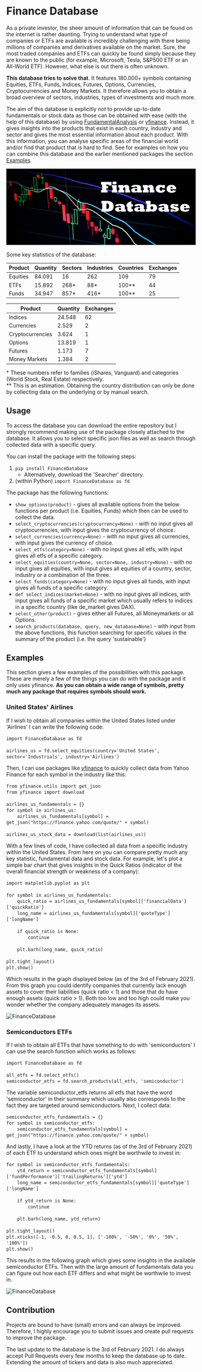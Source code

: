 # Finance Database
As a private investor, the sheer amount of information that can be found on the internet is rather daunting. Trying to 
understand what type of companies or ETFs are available is incredibly challenging with there being millions of
companies amd derivatives available on the market. Sure, the most traded companies and ETFs can quickly be found
simply because they are known to the public (for example, Microsoft, Tesla, S&P500 ETF or an All-World ETF). However, 
what else is out there is often unknown.

**This database tries to solve that**. It features 180.000+ symbols containing Equities, ETFs, Funds, Indices, Futures, 
Options, Currencies, Cryptocurrencies and Money Markets. It therefore allows you to obtain a broad overview of sectors,
industries, types of investments and much more.

The aim of this database is explicitly _not_ to provide up-to-date fundamentals or stock data as those can be obtained 
with ease (with the help of this database) by using [FundamentalAnalysis](https://github.com/JerBouma/FundamentalAnalysis) 
or [yfinance](https://github.com/ranaroussi/yfinance). Instead, it gives  insights into the products that exist in each 
country, industry and sector and gives the most essential information about each product. With this information, you 
can analyse specific areas of the financial world and/or find that product that is hard to find. See for examples
on how you can combine this database and the earlier mentioned packages the section [Examples](#Examples).

![Finance Database](Examples/FinanceDatabase.png)

Some key statistics of the database:

| Product           | Quantity  | Sectors   | Industries    | Countries | Exchanges |
| ----------------- | --------- | --------- | ------------- | --------- | --------- |
| Equities          | 84.091    | 16        | 262           | 109       | 79        |
| ETFs              | 15.892    | 268*      | 88*           | 100**     | 44        |
| Funds             | 34.947    | 857*      | 416*          | 100**     | 25        |

| Product           | Quantity  | Exchanges |
| ----------------- | --------- | --------- |
| Indices           | 24.548    | 62        |
| Currencies        | 2.529     | 2         |
| Cryptocurrencies  | 3.624     | 1         |
| Options           | 13.819    | 1         |
| Futures           | 1.173     | 7         |
| Money Markets     | 1.384     | 2         |

\* These numbers refer to families (iShares, Vanguard) and categories (World Stock, Real Estate) respectively.  
\** This is an estimation. Obtaining the country distribution can only be done by collecting data on the underlying 
or by manual search.

## Usage
To access the database you can download the entire repository but I strongly recommend making use of the package 
closely attached to the database. It allows you to select specific json files as well as search through collected
data with a specific query.

You can install the package with the following steps:
1. `pip install FinanceDatabase`
    - Alternatively, download the 'Searcher' directory.
2. (within Python) `import FinanceDatabase as fd`

The package has the following functions:
- `show_options(product)` - gives all available options from the below functions per product (i.e. Equities, Funds)
which then can be used to collect the data.
- `select_cryptocurrencies(cryptocurrency=None)` - with no input gives all cryptocurrencies, with input gives 
the cryptocurrency of choice.
- `select_currencies(currency=None)` - with no input gives all currencies, with input gives 
the currency of choice.
- `select_etfs(category=None)` - with no input gives all etfs, with input gives all etfs of a 
specific category.
- `select_equities(country=None, sector=None, industry=None)` - with no input gives all equities, with input 
gives all equities of a country, sector, industry or a combination of the three.
- `select_funds(category=None)` - with no input gives all funds, with input gives all funds of a 
specific category.
- `def select_indices(market=None)` - with no input gives all indices, with input gives all funds of a 
specific market which usually refers to indices in a specific country (like de_market gives DAX).
- `select_other(product)` - gives either all Futures, all Moneymarkets or all Options.
- `search_products(database, query, new_database=None)` - with input from the above functions, this function searching
for specific values in the summary of the product (i.e. the query 'sustainable')

## Examples
This section gives a few examples of the possibilities with this package. These are merely a few of the things you
can do with the package and it only uses yfinance. **As you can obtain a wide range of symbols, pretty much any package 
that requires symbols should work.**

### United States' Airlines
If I wish to obtain all companies within the United States listed under 'Airlines' I can write the 
following code:
````
import FinanceDatabase as fd

airlines_us = fd.select_equities(country='United States', sector='Industrials', industry='Airlines')
````
Then, I can use packages like [yfinance](https://github.com/ranaroussi/yfinance) to quickly collect data from 
Yahoo Finance for each symbol in the industry like this:
````
from yfinance.utils import get_json
from yfinance import download

airlines_us_fundamentals = {}
for symbol in airlines_us:
    airlines_us_fundamentals[symbol] = get_json("https://finance.yahoo.com/quote/" + symbol)

airlines_us_stock_data = download(list(airlines_us))
```` 
With a few lines of code, I have collected all data from a specific industry within the United States. From here on 
you can compare pretty much any key statistic, fundamental data and stock data. For example, let's plot a simple bar 
chart that gives insights in the Quick Ratios (indicator of the overall financial strength or weakness of a company):
````
import matplotlib.pyplot as plt

for symbol in airlines_us_fundamentals:
    quick_ratio = airlines_us_fundamentals[symbol]['financialData']['quickRatio']
    long_name = airlines_us_fundamentals[symbol]['quoteType']['longName']

    if quick_ratio is None:
        continue

    plt.barh(long_name, quick_ratio)

plt.tight_layout()
plt.show()
``````
Which results in the graph displayed below (as of the 3rd of February 2021). From this graph you could identify 
companies that currently lack enough assets to cover their liabilities (quick ratio < 1) and those that do have enough
assets (quick ratio > 1). Both too low and too high could make you wonder whether the company adequately manages 
its assets.

![FinanceDatabase](Examples/United_States_Airlines_QuickRatio.png)

### Semiconductors ETFs
If I wish to obtain all ETFs that have something to do with 'semiconductors' I can use the search function which works
as follows:
````
import FinanceDatabase as fd

all_etfs = fd.select_etfs()
semiconductor_etfs = fd.search_products(all_etfs, 'semiconductor')
````
The variable semiconductor_etfs returns all etfs that have the word 'semiconductor' in their summary which usually also 
corresponds to the fact they are targeted around semiconductors. Next, I collect data:
````
semiconductor_etfs_fundamentals = {}
for symbol in semiconductor_etfs:
    semiconductor_etfs_fundamentals[symbol] = get_json("https://finance.yahoo.com/quote/" + symbol)
````
And lastly, I have a look at the YTD returns (as of the 3rd of February 2021) of each ETF to understand which ones 
might be worthwile to invest in:
````
for symbol in semiconductor_etfs_fundamentals:
    ytd_return = semiconductor_etfs_fundamentals[symbol]['fundPerformance']['trailingReturns']['ytd']
    long_name = semiconductor_etfs_fundamentals[symbol]['quoteType']['longName']

    if ytd_return is None:
        continue

    plt.barh(long_name, ytd_return)

plt.tight_layout()
plt.xticks([-1, -0.5, 0, 0.5, 1], ['-100%', '-50%', '0%', '50%', '100%'])
plt.show()
````
This results in the following graph which gives _some_ insights in the available semiconductor ETFs. Then with the large amount of fundamentals data you can 
figure out how each ETF differs and what might be worthwile to invest in.

![FinanceDatabase](Examples/Semiconductors_ETFs_Returns.png)

## Contribution
Projects are bound to have (small) errors and can always be improved. Therefore, I highly encourage you to submit 
issues and create pull requests to improve the package.

The last update to the database is the 3rd of February 2021. I do always accept Pull Requests every few months 
to keep the database up to date. Extending the amount of tickers and data is also much appreciated.